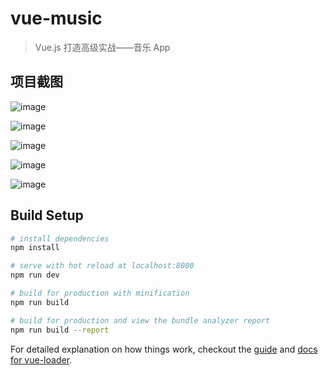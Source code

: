 # vue-music

> Vue.js 打造高级实战——音乐 App




## 项目截图

![image](https://github.com/hyy520/vue2-music/tree/master/static/1.png)

![image](https://github.com/hyy520/vue2-music/tree/master/static/2.png)

![image](https://github.com/hyy520/vue2-music/tree/master/static/3.png)

![image](https://github.com/hyy520/vue2-music/tree/master/static/4.png)

![image](https://github.com/hyy520/vue2-music/tree/master/static/5.png)


## Build Setup

``` bash
# install dependencies
npm install

# serve with hot reload at localhost:8080
npm run dev

# build for production with minification
npm run build

# build for production and view the bundle analyzer report
npm run build --report
```

For detailed explanation on how things work, checkout the [guide](http://vuejs-templates.github.io/webpack/) and [docs for vue-loader](http://vuejs.github.io/vue-loader).
